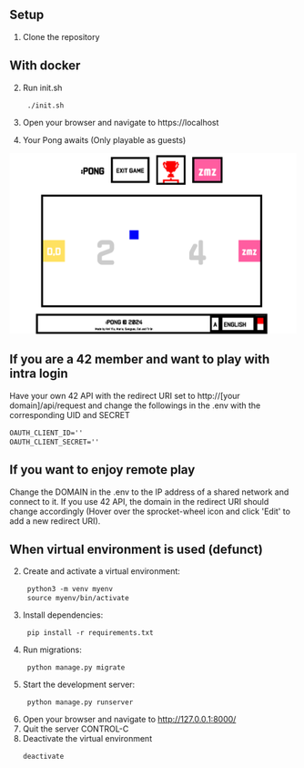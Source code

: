 ## Setup

1. Clone the repository

## With docker
2. Run init.sh
   ```
	./init.sh
   ```
3. Open your browser and navigate to https://localhost

4. Your Pong awaits (Only playable as guests)

![Our ft_transcendence](./ft_transcendence.png)

## If you are a 42 member and want to play with intra login

Have your own 42 API with the redirect URI set to http://[your domain]/api/request and change the followings in the .env with the corresponding UID and SECRET
```
OAUTH_CLIENT_ID=''
OAUTH_CLIENT_SECRET=''
```

## If you want to enjoy remote play
Change the DOMAIN in the .env to the IP address of a shared network and connect to it. If you use 42 API, the domain in the redirect URI should change accordingly (Hover over the sprocket-wheel icon and click 'Edit' to add a new redirect URI).

## When virtual environment is used (defunct)
2. Create and activate a virtual environment:
   ```
	python3 -m venv myenv
	source myenv/bin/activate
   ```
3. Install dependencies:
   ```
	pip install -r requirements.txt
   ```
4. Run migrations:
   ```
	python manage.py migrate
   ```
5. Start the development server:
   ```
	python manage.py runserver
   ```
6. Open your browser and navigate to http://127.0.0.1:8000/
7. Quit the server CONTROL-C
8. Deactivate the virtual environment
    ```
	deactivate
    ```
